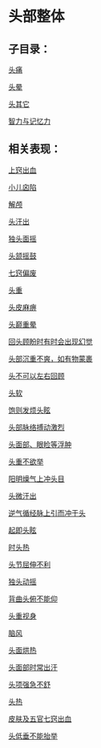 # 头部整体## 子目录：[头痛](https://www.gmzyjc.com/read/biaoxian/cat_头痛.md)[头晕](https://www.gmzyjc.com/read/biaoxian/cat_头晕.md)[头其它](https://www.gmzyjc.com/read/biaoxian/cat_头其它.md)[智力与记忆力](https://www.gmzyjc.com/read/biaoxian/cat_智力与记忆力.md)## 相关表现：[上窍出血](https://www.gmzyjc.com/search/result?wd=上窍出血)[小儿囟陷](https://www.gmzyjc.com/search/result?wd=小儿囟陷)[解颅](https://www.gmzyjc.com/search/result?wd=解颅)[头汗出](https://www.gmzyjc.com/search/result?wd=头汗出)[独头面摇](https://www.gmzyjc.com/search/result?wd=独头面摇)[头颔摇鼓](https://www.gmzyjc.com/search/result?wd=头颔摇鼓)[七窍偏废](https://www.gmzyjc.com/search/result?wd=七窍偏废)[头重](https://www.gmzyjc.com/search/result?wd=头重)[头皮麻痹](https://www.gmzyjc.com/search/result?wd=头皮麻痹)[头巅重晕](https://www.gmzyjc.com/search/result?wd=头巅重晕)[回头顾盼时有时会出现幻觉](https://www.gmzyjc.com/search/result?wd=回头顾盼时有时会出现幻觉)[头部沉重不爽，如有物蒙裹](https://www.gmzyjc.com/search/result?wd=头部沉重不爽，如有物蒙裹)[头不可以左右回顾](https://www.gmzyjc.com/search/result?wd=头不可以左右回顾)[头软](https://www.gmzyjc.com/search/result?wd=头软)[饱则发烦头眩](https://www.gmzyjc.com/search/result?wd=饱则发烦头眩)[头部脉络搏动激烈](https://www.gmzyjc.com/search/result?wd=头部脉络搏动激烈)[头面部、眼睑等浮肿](https://www.gmzyjc.com/search/result?wd=头面部、眼睑等浮肿)[头重不欲举](https://www.gmzyjc.com/search/result?wd=头重不欲举)[阳明燥气上冲头目](https://www.gmzyjc.com/search/result?wd=阳明燥气上冲头目)[头微汗出](https://www.gmzyjc.com/search/result?wd=头微汗出)[逆气循经脉上引而冲于头](https://www.gmzyjc.com/search/result?wd=逆气循经脉上引而冲于头)[起即头眩](https://www.gmzyjc.com/search/result?wd=起即头眩)[时头热](https://www.gmzyjc.com/search/result?wd=时头热)[头节屈伸不利](https://www.gmzyjc.com/search/result?wd=头节屈伸不利)[独头动摇](https://www.gmzyjc.com/search/result?wd=独头动摇)[背曲头俯不能仰](https://www.gmzyjc.com/search/result?wd=背曲头俯不能仰)[头重视身](https://www.gmzyjc.com/search/result?wd=头重视身)[脑风](https://www.gmzyjc.com/search/result?wd=脑风)[头面烘热](https://www.gmzyjc.com/search/result?wd=头面烘热)[头面部时常出汗](https://www.gmzyjc.com/search/result?wd=头面部时常出汗)[头项强急不舒](https://www.gmzyjc.com/search/result?wd=头项强急不舒)[头热](https://www.gmzyjc.com/search/result?wd=头热)[皮肤及五官七窍出血](https://www.gmzyjc.com/search/result?wd=皮肤及五官七窍出血)[头低垂不能抬举](https://www.gmzyjc.com/search/result?wd=头低垂不能抬举)